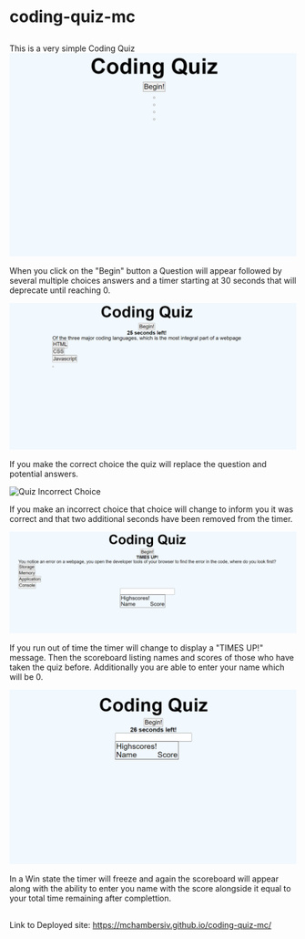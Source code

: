 # coding-quiz-mc

##
This is a very simple Coding Quiz
![Coding Quiz page on Load](./images/cqstart.png "Initial Page")

When you click on the "Begin" button a Question will appear followed by several multiple choices answers and a timer starting at 30 seconds that will deprecate until reaching 0.

![Quiz First Question](./images/cqfirstquestion.png "Quiz First Question")

If you make the correct choice the quiz will replace the question and potential answers.

![Quiz Incorrect Choice](./images/cqincorrect.jpg "Quiz Incorrect Choice")

If you make an incorrect choice that choice will change to inform you it was correct and that two additional seconds have been removed from the timer.

![Quiz Fail State](./images/cqfail.png "Quiz Fail State")

If you run out of time the timer will change to display a "TIMES UP!" message. Then the scoreboard listing names and scores of those who have taken the quiz before. Additionally you are able to enter your name which will be 0.

![Quiz Win State](./images/cqwin1.png "Quiz Win State")


In a Win state the timer will freeze and again the scoreboard will appear along with the ability to enter you name with the score alongside it equal to your total time remaining after complettion.

##
Link to Deployed site: https://mchambersiv.github.io/coding-quiz-mc/